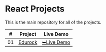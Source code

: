 # React Projects

This is the main repository for all of the projects.

|  #  | Project                                                                                                                     | Live Demo                                                                         |
| :-: | --------------------------------------------------------------------------------------------------------------------------- | --------------------------------------------------------------------------------- |
| 01  | [Edurock](https://github.com/C0dewithLokesh/React-Projects/tree/main/Edurock)                             | [➥Live Demo](https://edurock.vercel.app/)               |
